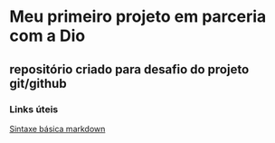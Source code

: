 # Meu primeiro projeto em parceria com a Dio
## repositório criado para desafio do projeto git/github
### Links úteis
[Sintaxe básica markdown](https://www.markdownguide.org/basic-syntax/)
